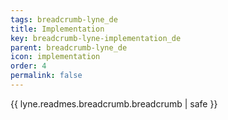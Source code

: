 ```yaml
---
tags: breadcrumb-lyne_de
title: Implementation
key: breadcrumb-lyne-implementation_de
parent: breadcrumb-lyne_de
icon: implementation
order: 4
permalink: false  
---
```

{{ lyne.readmes.breadcrumb.breadcrumb | safe }}


